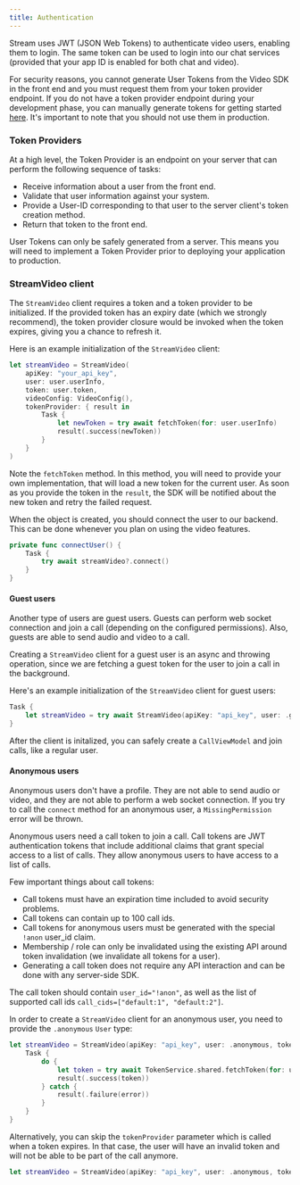 ```yaml
---
title: Authentication
---
```


Stream uses JWT (JSON Web Tokens) to authenticate video users, enabling them to login. The same token can be used to login into our chat services (provided that your app ID is enabled for both chat and video).

For security reasons, you cannot generate User Tokens from the Video SDK in the front end and you must request them from your token provider endpoint. If you do not have a token provider endpoint during your development phase, you can manually generate tokens for getting started [here](https://generator.getstream.io). It's important to note that you should not use them in production.

### Token Providers

At a high level, the Token Provider is an endpoint on your server that can perform the following sequence of tasks:

- Receive information about a user from the front end.
- Validate that user information against your system.
- Provide a User-ID corresponding to that user to the server client's token creation method.
- Return that token to the front end.

User Tokens can only be safely generated from a server. This means you will need to implement a Token Provider prior to deploying your application to production. 

### StreamVideo client

The `StreamVideo` client requires a token and a token provider to be initialized. If the provided token has an expiry date (which we strongly recommend), the token provider closure would be invoked when the token expires, giving you a chance to refresh it.

Here is an example initialization of the `StreamVideo` client:

```swift
let streamVideo = StreamVideo(
    apiKey: "your_api_key",
    user: user.userInfo,
    token: user.token,
    videoConfig: VideoConfig(),
    tokenProvider: { result in
        Task {
            let newToken = try await fetchToken(for: user.userInfo)
            result(.success(newToken))
        }
    }
)
```

Note the `fetchToken` method. In this method, you will need to provide your own implementation, that will load a new token for the current user. As soon as you provide the token in the `result`, the SDK will be notified about the new token and retry the failed request.

When the object is created, you should connect the user to our backend. This can be done whenever you plan on using the video features.

```swift
private func connectUser() {
    Task {
        try await streamVideo?.connect()
    }
}
```

#### Guest users

Another type of users are guest users. Guests can perform web socket connection and join a call (depending on the configured permissions). Also, guests are able to send audio and video to a call.

Creating a `StreamVideo` client for a guest user is an async and throwing operation, since we are fetching a guest token for the user to join a call in the background. 

Here's an example initialization of the `StreamVideo` client for guest users:

```swift
Task {
    let streamVideo = try await StreamVideo(apiKey: "api_key", user: .guest("martin"))
}
```

After the client is initalized, you can safely create a `CallViewModel` and join calls, like a regular user.

#### Anonymous users

Anonymous users don't have a profile. They are not able to send audio or video, and they are not able to perform a web socket connection. If you try to call the `connect` method for an anonymous user, a `MissingPermission` error will be thrown.

Anonymous users need a call token to join a call. Call tokens are JWT authentication tokens that include additional claims that grant special access to a list of calls. They allow anonymous users to have access to a list of calls.

Few important things about call tokens:
- Call tokens must have an expiration time included to avoid security problems.
- Call tokens can contain up to 100 call ids.
- Call tokens for anonymous users must be generated with the special `!anon` user_id claim.
- Membership / role can only be invalidated using the existing API around token invalidation (we invalidate all tokens for a user).
- Generating a call token does not require any API interaction and can be done with any server-side SDK.

The call token should contain `user_id="!anon"`, as well as the list of supported call ids `call_cids=["default:1", "default:2"]`.

In order to create a `StreamVideo` client for an anonymous user, you need to provide the `.anonymous` `User` type:

```swift
let streamVideo = StreamVideo(apiKey: "api_key", user: .anonymous, token: serverSideGeneratedToken) { result in
    Task {
        do {
            let token = try await TokenService.shared.fetchToken(for: user.id)
            result(.success(token))
        } catch {
            result(.failure(error))
        }
    }
}
```

Alternatively, you can skip the `tokenProvider` parameter which is called when a token expires. In that case, the user will have an invalid token and will not be able to be part of the call anymore.

```swift
let streamVideo = StreamVideo(apiKey: "api_key", user: .anonymous, token: serverSideGeneratedToken)
```